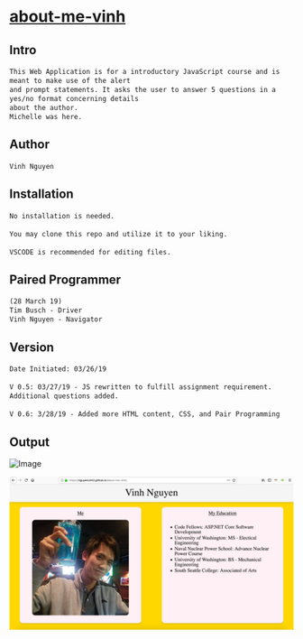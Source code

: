 # [about-me-vinh](https://nguyenvinh2.github.io/about-me-vinh/)

## Intro

    This Web Application is for a introductory JavaScript course and is meant to make use of the alert
    and prompt statements. It asks the user to answer 5 questions in a yes/no format concerning details
    about the author.
    Michelle was here.

## Author

    Vinh Nguyen
    
## Installation

    No installation is needed.

    You may clone this repo and utilize it to your liking.

    VSCODE is recommended for editing files.

## Paired Programmer
    (28 March 19)
    Tim Busch - Driver 
    Vinh Nguyen - Navigator 

## Version

    Date Initiated: 03/26/19

    V 0.5: 03/27/19 - JS rewritten to fulfill assignment requirement. Additional questions added.

    V 0.6: 3/28/19 - Added more HTML content, CSS, and Pair Programming

## Output

![Image](img/output.png)

![Site](img/frontsite.png)



